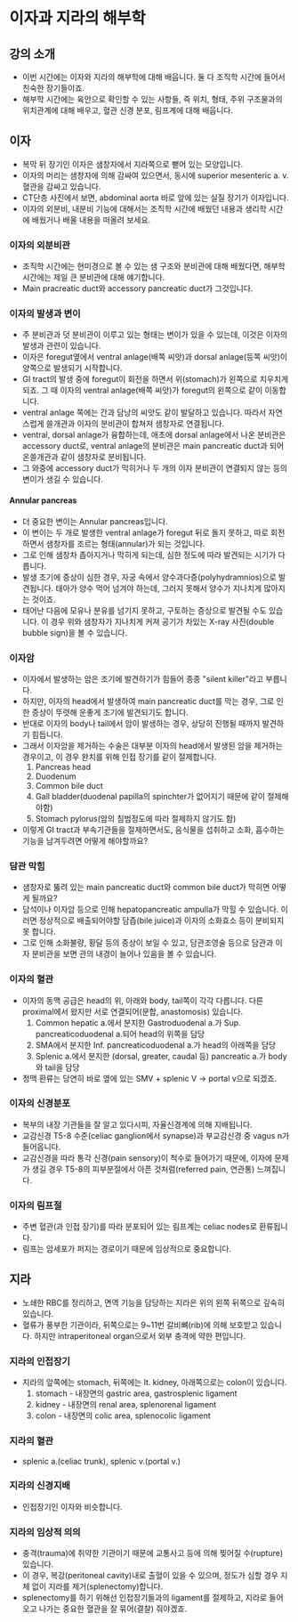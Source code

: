 # 이자과 지라의 해부학

## 강의 소개

* 이번 시간에는 이자와 지라의 해부학에 대해 배웁니다. 둘 다 조직학 시간에 들어서 친숙한 장기들이죠.
* 해부학 시간에는 육안으로 확인할 수 있는 사항들, 즉 위치, 형태, 주위 구조물과의 위치관계에 대해 배우고, 혈관 신경 분포, 림프계에 대해 배웁니다.

## 이자

* 복막 뒤 장기인 이자은 샘창자에서 지라쪽으로 뻗어 있는 모양입니다.
* 이자의 머리는 샘창자에 의해 감싸여 있으면서, 동시에 superior mesenteric a. v. 혈관을 감싸고 있습니다.
* CT단층 사진에서 보면, abdominal aorta 바로 앞에 있는 실질 장기가 이자입니다.
* 이자의 외분비, 내분비 기능에 대해서는 조직학 시간에 배웠던 내용과 생리학 시간에 배웠거나 배울 내용을 떠올려 보세요.

### 이자의 외분비관

* 조직학 시간에는 현미경으로 볼 수 있는 샘 구조와 분비관에 대해 배웠다면, 해부학 시간에는 제일 큰 분비관에 대해 얘기합니다.
* Main pracreatic duct와 accessory pancreatic duct가 그것입니다.

### 이자의 발생과 변이

* 주 분비관과 덧 분비관이 이루고 있는 형태는 변이가 있을 수 있는데, 이것은 이자의 발생과 관련이 있습니다.
* 이자은 foregut옆에서 ventral anlage(배쪽 씨앗)과 dorsal anlage(등쪽 씨앗)이 양쪽으로 발생되기 시작합니다.
* GI tract의 발생 중에 foregut이 회전을 하면서 위(stomach)가 왼쪽으로 치우치게 되죠. 그 때 이자의 ventral anlage(배쪽 씨앗)가 foregut의 왼쪽으로 같이 이동합니다.
* ventral anlage 쪽에는 간과 담낭의 씨앗도 같이 발달하고 있습니다. 따라서 자연스럽게 쓸개관과 이자의 분비관이 합쳐져 샘창자로 연결됩니다.
* ventral, dorsal anlage가 융합하는데, 애초에 dorsal anlage에서 나온 분비관은 accessory duct로, ventral anlage의 분비관은 main pancreatic duct과 되어 온쓸개관과 같이 샘창자로 분비됩니다.
* 그 와중에 accessory duct가 막히거나 두 개의 이자 분비관이 연결되지 않는 등의 변이가 생길 수 있습니다.

#### Annular pancreas

* 더 중요한 변이는 Annular pancreas입니다.
* 이 변이는 두 개로 발생한 ventral anlage가 foregut 뒤로 돌지 못하고, 따로 회전하면서 샘창자를 조르는 형태(annular)가 되는 것입니다.
* 그로 인해 샘창차 좁아지거나 막히게 되는데, 심한 정도에 따라 발견되는 시기가 다릅니다.
* 발생 초기에 증상이 심한 경우, 자궁 속에서 양수과다증(polyhydramnios)으로 발견됩니다. 태아가 양수 먹어 넘겨야 하는데, 그러지 못해서 양수가 지나치게 많아지는 것이죠.
* 태어난 다음에 모유나 분유를 넘기지 못하고, 구토하는 증상으로 발견될 수도 있습니다. 이 경우 위와 샘창자가 지나치게 커져 공기가 차있는 X-ray 사진(double bubble sign)을 볼 수 있습니다.

### 이자암

* 이자에서 발생하는 암은 조기에 발견하기가 힘들어 종종 "silent killer"라고 부릅니다.
* 하지만, 이자의 head에서 발생하여 main pancreatic duct를 막는 경우, 그로 인한 증상이 뚜렷해 운좋게 조기에 발견되기도 합니다.
* 반대로 이자의 body나 tail에서 암이 발생하는 경우, 상당히 진행될 때까지 발견하기 힘듭니다.
* 그래서 이자암을 제거하는 수술은 대부분 이자의 head에서 발생된 암을 제거하는 경우이고, 이 경우 완치를 위해 인접 장기를 같이 절제합니다.
  1. Pancreas head
  1. Duodenum
  1. Common bile duct
  1. Gall bladder(duodenal papilla의 spinchter가 없어지기 때문에 같이 절제해야함)
  1. Stomach pylorus(암의 침범정도에 따라 절제하지 않기도 함)
* 이렇게 GI tract과 부속기관들을 절제하면서도, 음식물을 섭취하고 소화, 흡수하는 기능을 남겨두려면 어떻게 해야할까요?

### 담관 막힘

* 샘창자로 뚫려 있는 main pancreatic duct와 common bile duct가 막히면 어떻게 될까요?
* 담석이나 이자암 등으로 인해 hepatopancreatic ampulla가 막힐 수 있습니다. 이러면 정상적으로 배출되어야할 담즙(bile juice)과 이자의 소화효소 등이 분비되지 못 합니다.
* 그로 인해 소화불량, 황달 등의 증상이 보일 수 있고, 담관조영술 등으로 담관과 이자 분비관을 보면 관의 내경이 늘어나 있음을 볼 수 있습니다.

### 이자의 혈관

* 이자의 동맥 공급은 head의 위, 아래와 body, tail쪽이 각각 다릅니다. 다른 proximal에서 왔지만 서로 연결되어(문합, anastomosis) 있습니다.
  1. Common hepatic a.에서 분지한 Gastroduodenal a.가 Sup. pancreaticoduodenal a.되어 head의 위쪽을 담당
  1. SMA에서 분지한 Inf. pancreaticoduodenal a.가 head의 아래쪽을 담당
  1. Splenic a.에서 분지한 (dorsal, greater, caudal 등) pancreatic a.가 body와 tail을 담당
* 정맥 환류는 당연히 바로 옆에 있는 SMV + splenic V -> portal v으로 되겠죠.

### 이자의 신경분포

* 복부의 내장 기관들을 잘 알고 있다시피, 자율신경계에 의해 지배됩니다.
* 교감신경 T5-8 수준(celiac ganglion에서 synapse)과 부교감신경 중 vagus n가 들어옵니다.
* 교감신경을 따라 통각 신경(pain sensory)이 척수로 들어가기 때문에, 이자에 문제가 생길 경우 T5-8의 피부분절에서 아픈 것처럼(referred pain, 연관통) 느껴집니다.

### 이자의 림프절

* 주변 혈관(과 인접 장기)를 따라 분포되어 있는 림프계는 celiac nodes로 환류됩니다.
* 림프는 암세포가 퍼지는 경로이기 때문에 임상적으로 중요합니다.

## 지라

* 노쇄한 RBC를 정리하고, 면역 기능을 담당하는 지라은 위의 왼쪽 뒤쪽으로 깊숙히 있습니다.
* 혈류가 풍부한 기관이라, 뒤쪽으로는 9~11번 갈비뼈(rib)에 의해 보호받고 있습니다. 하지만 intraperitoneal organ으로서 외부 충격에 약한 편입니다.

### 지라의 인접장기

* 지라의 앞쪽에는 stomach, 뒤쪽에는 lt. kidney, 아래쪽으로는 colon이 있습니다.
  1. stomach - 내장면의 gastric area, gastrosplenic ligament
  1. kidney - 내장면의 renal area, splenorenal ligament
  1. colon - 내장면의 colic area, splenocolic ligament

### 지라의 혈관

* splenic a.(celiac trunk), splenic v.(portal v.)

### 지라의 신경지배

* 인접장기인 이자와 비슷합니다.

### 지라의 임상적 의의

* 충격(trauma)에 취약한 기관이기 때문에 교통사고 등에 의해 찢어질 수(rupture) 있습니다.
* 이 경우, 복강(peritoneal cavity)내로 출혈이 있을 수 있으며, 정도가 심할 경우 지체 없이 지라를 제거(splenectomy)합니다.
* splenectomy를 하기 위해선 인접장기들과의 ligament를 절제하고, 지라로 들어오고 나가는 중요한 혈관을 잘 묶어(결찰) 줘야겠죠.

